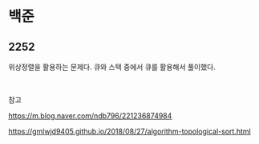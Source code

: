 # 백준

## 2252

위상정렬을 활용하는 문제다. 큐와 스택 중에서 큐를 활용해서 풀이했다.

<br>

참고

https://m.blog.naver.com/ndb796/221236874984

https://gmlwjd9405.github.io/2018/08/27/algorithm-topological-sort.html